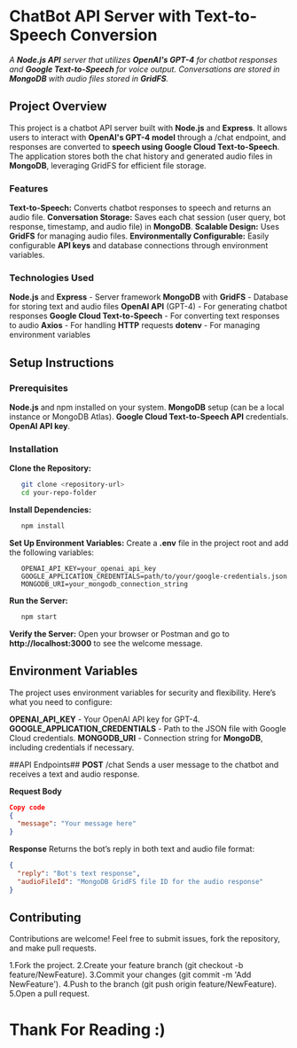 # ChatBot API Server with Text-to-Speech Conversion

_A **Node.js API** server that utilizes **OpenAI's GPT-4** for chatbot responses and **Google Text-to-Speech** for voice output. Conversations are stored in **MongoDB** with audio files stored in **GridFS**._


## Project Overview
This project is a chatbot API server built with **Node.js** and **Express**. It allows users to interact with **OpenAI's GPT-4 model** through a /chat endpoint, and responses are converted to **speech using Google Cloud Text-to-Speech**. The application stores both the chat history and generated audio files in **MongoDB**, leveraging GridFS for efficient file storage.

### Features
**Text-to-Speech:** Converts chatbot responses to speech and returns an audio file.
**Conversation Storage:** Saves each chat session (user query, bot response, timestamp, and audio file) in **MongoDB**.
**Scalable Design:** Uses **GridFS** for managing audio files.
**Environmentally Configurable:** Easily configurable **API keys** and database connections through environment variables.
### Technologies Used
**Node.js** and **Express** - Server framework
**MongoDB** with **GridFS** - Database for storing text and audio files
**OpenAI API** (GPT-4) - For generating chatbot responses
**Google Cloud Text-to-Speech** - For converting text responses to audio
**Axios** - For handling **HTTP** requests
**dotenv** - For managing environment variables

## Setup Instructions
### Prerequisites
**Node.js** and npm installed on your system.
**MongoDB** setup (can be a local instance or MongoDB Atlas).
**Google Cloud Text-to-Speech API** credentials.
**OpenAI API key**.

### Installation
**Clone the Repository:**

``` Bash
   git clone <repository-url>
   cd your-repo-folder
```
**Install Dependencies:**

``` Bash
   npm install
```

**Set Up Environment Variables:** Create a **.env** file in the project root and add the following variables:

``` plaintext
   OPENAI_API_KEY=your_openai_api_key
   GOOGLE_APPLICATION_CREDENTIALS=path/to/your/google-credentials.json
   MONGODB_URI=your_mongodb_connection_string
```
**Run the Server:**
``` bash
   npm start
```
**Verify the Server:** Open your browser or Postman and go to **http://localhost:3000** to see the welcome message.

## Environment Variables 
The project uses environment variables for security and flexibility. Here’s what you need to configure:

**OPENAI_API_KEY** - Your OpenAI API key for GPT-4.
**GOOGLE_APPLICATION_CREDENTIALS** - Path to the JSON file with Google Cloud credentials.
**MONGODB_URI** - Connection string for **MongoDB**, including credentials if necessary.

##API Endpoints##
**POST** /chat
Sends a user message to the chatbot and receives a text and audio response.

**Request Body**
``` json
Copy code
{
  "message": "Your message here"
}
```

**Response**
Returns the bot’s reply in both text and audio file format:

``` json
{
  "reply": "Bot's text response",
  "audioFileId": "MongoDB GridFS file ID for the audio response"
}
```

## Contributing
Contributions are welcome! Feel free to submit issues, fork the repository, and make pull requests.

1.Fork the project.
2.Create your feature branch (git checkout -b feature/NewFeature).
3.Commit your changes (git commit -m 'Add NewFeature').
4.Push to the branch (git push origin feature/NewFeature).
5.Open a pull request.

# Thank For Reading :)
